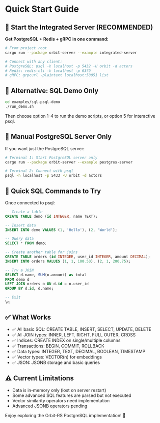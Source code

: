 # Quick Start Guide

## 🚀 Start the Integrated Server (RECOMMENDED)

**Get PostgreSQL + Redis + gRPC in one command:**

```bash
# From project root
cargo run --package orbit-server --example integrated-server

# Connect with any client:
# PostgreSQL: psql -h localhost -p 5432 -U orbit -d actors
# Redis: redis-cli -h localhost -p 6379
# gRPC: grpcurl -plaintext localhost:50051 list
```

## 🚀 Alternative: SQL Demo Only

```bash
cd examples/sql-psql-demo
./run_demo.sh
```

Then choose option 1-4 to run the demo scripts, or option 5 for interactive psql.

## 🔗 Manual PostgreSQL Server Only

If you want just the PostgreSQL server:

```bash
# Terminal 1: Start PostgreSQL server only
cargo run --package orbit-server --example postgres-server

# Terminal 2: Connect with psql  
psql -h localhost -p 5433 -U orbit -d actors
```

## 📝 Quick SQL Commands to Try

Once connected to psql:

```sql
-- Create a table
CREATE TABLE demo (id INTEGER, name TEXT);

-- Insert data
INSERT INTO demo VALUES (1, 'Hello'), (2, 'World');

-- Query data
SELECT * FROM demo;

-- Create another table for joins
CREATE TABLE orders (id INTEGER, user_id INTEGER, amount DECIMAL);
INSERT INTO orders VALUES (1, 1, 100.50), (2, 1, 200.75);

-- Try a JOIN
SELECT d.name, SUM(o.amount) as total
FROM demo d 
LEFT JOIN orders o ON d.id = o.user_id
GROUP BY d.id, d.name;

-- Exit
\q
```

## ✅ What Works

- ✅ All basic SQL: CREATE TABLE, INSERT, SELECT, UPDATE, DELETE
- ✅ All JOIN types: INNER, LEFT, RIGHT, FULL OUTER, CROSS
- ✅ Indices: CREATE INDEX on single/multiple columns
- ✅ Transactions: BEGIN, COMMIT, ROLLBACK
- ✅ Data types: INTEGER, TEXT, DECIMAL, BOOLEAN, TIMESTAMP
- ✅ Vector types: VECTOR(n) for embeddings
- ✅ JSON: JSONB storage and basic queries

## ⚠️ Current Limitations

- Data is in-memory only (lost on server restart)
- Some advanced SQL features are parsed but not executed
- Vector similarity operators need implementation
- Advanced JSONB operators pending

Enjoy exploring the Orbit-RS PostgreSQL implementation! 🎉